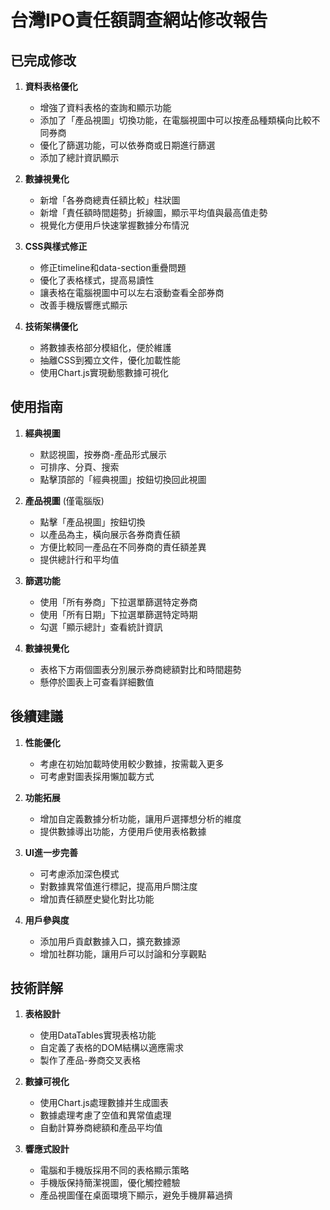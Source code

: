 # 台灣IPO責任額調查網站修改報告

## 已完成修改

1. **資料表格優化**
   - 增強了資料表格的查詢和顯示功能
   - 添加了「產品視圖」切換功能，在電腦視圖中可以按產品種類橫向比較不同券商
   - 優化了篩選功能，可以依券商或日期進行篩選
   - 添加了總計資訊顯示

2. **數據視覺化**
   - 新增「各券商總責任額比較」柱狀圖
   - 新增「責任額時間趨勢」折線圖，顯示平均值與最高值走勢
   - 視覺化方便用戶快速掌握數據分布情況

3. **CSS與樣式修正**
   - 修正timeline和data-section重疊問題
   - 優化了表格樣式，提高易讀性
   - 讓表格在電腦視圖中可以左右滾動查看全部券商
   - 改善手機版響應式顯示

4. **技術架構優化**
   - 將數據表格部分模組化，便於維護
   - 抽離CSS到獨立文件，優化加載性能
   - 使用Chart.js實現動態數據可視化

## 使用指南

1. **經典視圖**
   - 默認視圖，按券商-產品形式展示
   - 可排序、分頁、搜索
   - 點擊頂部的「經典視圖」按鈕切換回此視圖

2. **產品視圖** (僅電腦版)
   - 點擊「產品視圖」按鈕切換
   - 以產品為主，橫向展示各券商責任額
   - 方便比較同一產品在不同券商的責任額差異
   - 提供總計行和平均值

3. **篩選功能**
   - 使用「所有券商」下拉選單篩選特定券商
   - 使用「所有日期」下拉選單篩選特定時期
   - 勾選「顯示總計」查看統計資訊

4. **數據視覺化**
   - 表格下方兩個圖表分別展示券商總額對比和時間趨勢
   - 懸停於圖表上可查看詳細數值

## 後續建議

1. **性能優化**
   - 考慮在初始加載時使用較少數據，按需載入更多
   - 可考慮對圖表採用懶加載方式

2. **功能拓展**
   - 增加自定義數據分析功能，讓用戶選擇想分析的維度
   - 提供數據導出功能，方便用戶使用表格數據

3. **UI進一步完善**
   - 可考慮添加深色模式
   - 對數據異常值進行標記，提高用戶關注度
   - 增加責任額歷史變化對比功能

4. **用戶參與度**
   - 添加用戶貢獻數據入口，擴充數據源
   - 增加社群功能，讓用戶可以討論和分享觀點

## 技術詳解

1. **表格設計**
   - 使用DataTables實現表格功能
   - 自定義了表格的DOM結構以適應需求
   - 製作了產品-券商交叉表格

2. **數據可視化**
   - 使用Chart.js處理數據并生成圖表
   - 數據處理考慮了空值和異常值處理
   - 自動計算券商總額和產品平均值

3. **響應式設計**
   - 電腦和手機版採用不同的表格顯示策略
   - 手機版保持簡潔視圖，優化觸控體驗
   - 產品視圖僅在桌面環境下顯示，避免手機屏幕過擠
